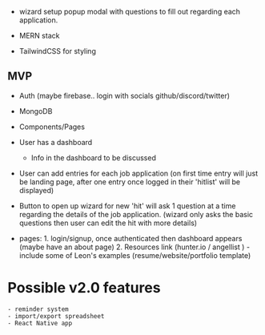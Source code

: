- wizard setup popup modal with questions to fill out regarding each application.

- MERN stack 
- TailwindCSS for styling 

## MVP
- Auth (maybe firebase.. login with socials github/discord/twitter)

- MongoDB 

- Components/Pages

- User has a dashboard 
  - Info in the dashboard to be discussed

- User can add entries for each job application (on first time entry will just be landing page, after one entry once logged in their 'hitlist' will be displayed)

- Button to open up wizard for new 'hit' will ask 1 question at a time regarding the details of the job application. (wizard only asks the basic questions then user can edit the hit with more details)

- pages: 1. login/signup, once authenticated then dashboard appears (maybe have an about page)
        2. Resources link (hunter.io / angellist ) - include some of Leon's examples (resume/website/portfolio template)

# Possible v2.0 features 
    - reminder system
    - import/export spreadsheet
    - React Native app

